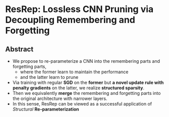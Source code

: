 # ResRep: Lossless CNN Pruning via Decoupling Remembering and Forgetting

## Abstract

- We propose to re-parameterize a CNN into the remembering parts and forgetting parts, 
  - where the former learn to maintain the performance 
  - and the latter learn to prune
- Via training with regular **SGD** on the **former** but **a novel update rule with penalty gradients** on the latter, we realize **structured sparsity**.
- Then we equivalently **merge** the remembering and forgetting parts into the original architecture with narrower layers. 
- In this sense, ResRep can be viewed as a successful application of _Structural_ **Re-parameterization**


